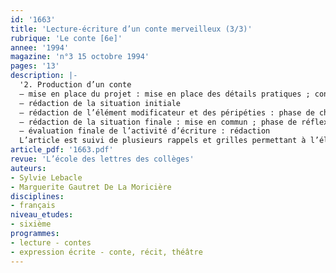```yaml
---
id: '1663'
title: 'Lecture-écriture d’un conte merveilleux (3/3)'
rubrique: 'Le conte [6e]'
annee: '1994'
magazine: 'n°3 15 octobre 1994'
pages: '13'
description: |-
  '2. Production d’un conte
  – mise en place du projet : mise en place des détails pratiques ; constitution des groupes et procédure ; contrat passé avec la classe
  – rédaction de la situation initiale
  – rédaction de l’élément modificateur et des péripéties : phase de choix et de détermination ; phase d’écriture collective ; partage des compétences dans le groupe ; élèves pilotes
  – rédaction de la situation finale : mise en commun ; phase de réflexion et de correction ; rédaction définitive
  – évaluation finale de l’activité d’écriture : rédaction
  L’article est suivi de plusieurs rappels et grilles permettant à l’élève d’améliorer sa rédaction.'
article_pdf: '1663.pdf'
revue: 'L’école des lettres des collèges'
auteurs:
- Sylvie Lebacle
- Marguerite Gautret De La Moricière
disciplines:
- français
niveau_etudes:
- sixième
programmes:
- lecture - contes
- expression écrite - conte, récit, théâtre
---
```

